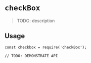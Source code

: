 # `checkBox`

> TODO: description

## Usage

```
const checkbox = require('checkBox');

// TODO: DEMONSTRATE API
```

